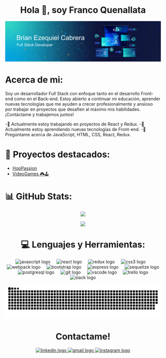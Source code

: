 <h1 align="center">Hola 👋, soy Franco Quenallata</h1>

![header_github](https://raw.githubusercontent.com/CabreraBrian/CabreraBrian/main/banner.png)

# Acerca de mi:
Soy un desarrollador Full Stack con enfoque tanto en el desarrollo Front-end como en el Back-end. Estoy abierto a continuar mi educación, aprender nuevas tecnologías que me ayuden a crecer profesionalmente y ansioso por trabajar en proyectos que desafíen al máximo mis habilidades. ¡Contáctame y trabajemos juntos!

-🔭 Actualmente estoy trabajando en proyectos de React y Redux.
-🌱 Actualmente estoy aprendiendo nuevas tecnologías de Front-end.
-💬 Pregúntame acerca de JavaScript, HTML, CSS, React, Redux.

# 🚀 Proyectos destacados:
- [HopPassion](https://github.com/PF-Henry2023/HopPassion_Client.git)
- [VideoGames 🎮🕹️](https://github.com/fquenallata/videoGamesApi)

# 📊 GitHub Stats:
<div align="center">
<p align="center">
  <img align="center"m src="https://github-readme-stats.vercel.app/api/top-langs/?username=CabreraBrian&theme=vision-friendly-dark&hide_border=false&include_all_commits=false&count_private=false&layout=compact"/>  
<p/>
<p align="center">
  <img align="center" src="https://github-readme-streak-stats.herokuapp.com/?user=CabreraBrian&theme=vision-friendly-dark&hide_border=false"/>  
<p/>
<div/>

# 💻 Lenguajes y Herramientas:
<div align="center">
  <img src="https://cdn.jsdelivr.net/gh/devicons/devicon/icons/javascript/javascript-original.svg" height="40" alt="javascript logo"  />
  <img width="12" />
  <img src="https://cdn.jsdelivr.net/gh/devicons/devicon/icons/react/react-original.svg" height="40" alt="react logo"  />
  <img width="12" />
  <img src="https://cdn.jsdelivr.net/gh/devicons/devicon/icons/redux/redux-original.svg" height="40" alt="redux logo"  />
  <img width="12" />
  <img src="https://cdn.jsdelivr.net/gh/devicons/devicon/icons/css3/css3-original.svg" height="40" alt="css3 logo"  />
  <img width="12" />
  <img src="https://cdn.jsdelivr.net/gh/devicons/devicon/icons/webpack/webpack-original.svg" height="40" alt="webpack logo"  />
  <img width="12" />
  <img src="https://cdn.jsdelivr.net/gh/devicons/devicon/icons/bootstrap/bootstrap-original.svg" height="40" alt="bootstrap logo"  />
  <img width="12" />
  <img src="https://cdn.jsdelivr.net/gh/devicons/devicon/icons/express/express-original.svg" height="40" alt="express logo"  />
  <img width="12" />
  <img src="https://cdn.jsdelivr.net/gh/devicons/devicon/icons/sequelize/sequelize-original.svg" height="40" alt="sequelize logo"  />
  <img width="12" />
  <img src="https://cdn.jsdelivr.net/gh/devicons/devicon/icons/postgresql/postgresql-original.svg" height="40" alt="postgresql logo"  />
  <img width="12" />
  <img src="https://cdn.jsdelivr.net/gh/devicons/devicon/icons/git/git-original.svg" height="40" alt="git logo"  />
  <img width="12" />
  <img src="https://cdn.jsdelivr.net/gh/devicons/devicon/icons/vscode/vscode-original.svg" height="40" alt="vscode logo"  />
  <img width="12" />
  <img src="https://cdn.jsdelivr.net/gh/devicons/devicon/icons/trello/trello-plain.svg" height="40" alt="trello logo"  />
  <img width="12" />
  <img src="https://cdn.jsdelivr.net/gh/devicons/devicon/icons/slack/slack-original.svg" height="40" alt="slack logo"  />
</div>

<p align="center">
  <img  src="https://raw.githubusercontent.com/Elanza-48/Elanza-48/main/resources/img/github-contribution-grid-snake.svg"
    alt="example" />
</p>

# Contactame!
<div align="center">
  <a href="https://www.linkedin.com/in/brian-cabrera-159973292/" target="_blank">
    <img src="https://raw.githubusercontent.com/maurodesouza/profile-readme-generator/master/src/assets/icons/social/linkedin/default.svg" width="52" height="40" alt="linkedin logo"  />
  </a>
  <a href="cabrerabriantbj@gmail.com" target="_blank">
    <img src="https://raw.githubusercontent.com/maurodesouza/profile-readme-generator/master/src/assets/icons/social/gmail/default.svg" width="52" height="40" alt="gmail logo"  />
  </a>
  <a href="https://www.instagram.com/briancabrera378/" target="_blank">
    <img src="https://raw.githubusercontent.com/maurodesouza/profile-readme-generator/master/src/assets/icons/social/instagram/default.svg" width="52" height="40" alt="instagram logo"  />
  </a>
</div>

###
